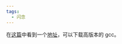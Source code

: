 ```yaml
---
tags:
  - 闪念
---
```

在[这篇](https://zhuanlan.zhihu.com/p/643934671)中看到一个[地址](https://github.com/niXman/mingw-builds-binaries/releases)，可以下载高版本的 gcc。